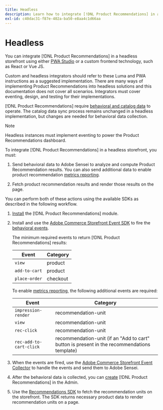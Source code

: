 ```yaml
---
title: Headless
description: Learn how to integrate [!DNL Product Recommendations] in a headless storefront.
exl-id: c40dac31-f87e-402a-ba50-e8aa4c1d66aa
---
```

# Headless

You can integrate [!DNL Product Recommendations] in a headless storefront using either [PWA Studio](https://developer.adobe.com/commerce/pwa-studio/) or a custom frontend technology, such as React or Vue JS.

 Custom and headless integrators should refer to these Luma and PWA instructions as a suggested implementation. There are many ways of implementing Product Recommendations into headless solutions and this documentation does not cover all scenarios. Integrators must cover eventing, design, and testing for their implementations.

[!DNL Product Recommendations] require [behavioral and catalog data](https://experienceleague.adobe.com/docs/commerce/product-recommendations/developer/development-overview.html) to operate. The catalog data sync process remains unchanged in a headless implementation, but changes are needed for behavioral data collection.

 >[!NOTE]
 >
 >Headless instances must implement eventing to power the Product Recommendations dashboard.
 
To integrate [!DNL Product Recommendations] in a headless storefront, you must:

1. Send behavioral data to Adobe Sensei to analyze and compute Product Recommendation results. You can also send additional data to enable product recommendation [metrics reporting](workspace.md).

1. Fetch product recommendation results and render those results on the page.

You can perform both of these actions using the available SDKs as described in the following workflow.

1. [Install](install-configure.md) the [!DNL Product Recommendations] module.

1. Install and use the [Adobe Commerce Storefront Event SDK](https://developer.adobe.com/commerce/services/shared-services/storefront-events/sdk/) to fire the [behavioral events](https://experienceleague.adobe.com/docs/commerce/product-recommendations/developer/events.html).

    The minimum required events to return [!DNL Product Recommendations] results:

    | Event | Category |
    |--- | ---|
    |`view` | product|
    |`add-to-cart` | product|
    |`place-order` | checkout|

    To enable [metrics reporting](workspace.md), the following additional events are required:

    |Event | Category|
    |--- | ---|
    |`impression-render` | recommendation-unit|
    |`view` | recommendation-unit|
    |`rec-click` | recommendation-unit|
    |`rec-add-to-cart-click` | recommendation-unit (if an "Add to cart" button is present in the recommendations template)|

1. When the events are fired, use the [Adobe Commerce Storefront Event Collector](https://developer.adobe.com/commerce/services/shared-services/storefront-events/collector/) to handle the events and send them to Adobe Sensei.

1. After the behavioral data is collected, you can [create](create.md) [!DNL Product Recommendations] in the Admin.

1. Use the [Recommendations SDK](https://developer.adobe.com/commerce/services/product-recommendations/) to fetch the recommendation units on the storefront. The SDK returns necessary product data to render recommendation units on a page.
